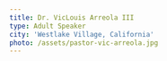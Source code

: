 ```yaml
---
title: Dr. VicLouis Arreola III
type: Adult Speaker
city: 'Westlake Village, California'
photo: /assets/pastor-vic-arreola.jpg
---
```


